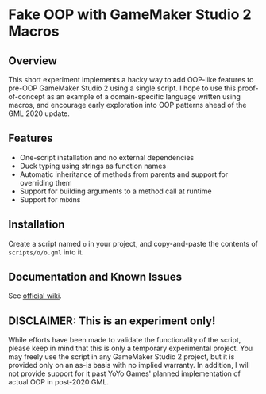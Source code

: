 # Fake OOP with GameMaker Studio 2 Macros

## Overview

This short experiment implements a hacky way to add OOP-like features to pre-OOP GameMaker Studio 2 using a single script. I hope to use this proof-of-concept as an example of a domain-specific language written using macros, and encourage early exploration into OOP patterns ahead of the GML 2020 update.

## Features

- One-script installation and no external dependencies
- Duck typing using strings as function names
- Automatic inheritance of methods from parents and support for overriding them
- Support for building arguments to a method call at runtime
- Support for mixins

## Installation

Create a script named `o` in your project, and copy-and-paste the contents of `scripts/o/o.gml` into it.

## Documentation and Known Issues

See [official wiki](https://github.com/dicksonlaw583/FakeOop/wiki).

## DISCLAIMER: This is an experiment only!

While efforts have been made to validate the functionality of the script, please keep in mind that this is only a temporary experimental project. You may freely use the script in any GameMaker Studio 2 project, but it is provided only on an as-is basis with no implied warranty. In addition, I will not provide support for it past YoYo Games' planned implementation of actual OOP in post-2020 GML.